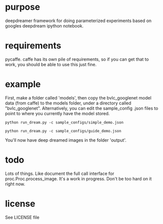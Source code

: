 purpose
=======
deepdreamer framework for doing parameterized experiments based on googles deepdream ipython notebook.

requirements
=======
pycaffe.  caffe has its own pile of requirements, so if you can get that to work, you should be able to use this just fine.

example
=======

First, make a folder called 'models', then copy the bvlc_googlenet model data (from caffe) to the models folder, under a directory called "bvlc_googlenet". Alternatively, you can edit the sample_config .json files to point to where you currently have the model stored.

```
python run_dream.py -c sample_configs/simple_demo.json
```

```
python run_dream.py -c sample_configs/guide_demo.json
```

You'll now have deep dreamed images in the folder 'output'.

todo
======
Lots of things.  Like document the full call interface for proc.Proc.process_image.  It's a work in progress.  Don't be too hard on it right now.

license
=======

See LICENSE file